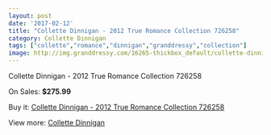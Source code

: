 ```yaml
---
layout: post
date: '2017-02-12'
title: "Collette Dinnigan - 2012 True Romance Collection 726258"
category: Collette Dinnigan
tags: ["collette","romance","dinnigan","granddressy","collection"]
image: http://img.granddressy.com/16265-thickbox_default/collette-dinnigan-2012-true-romance-collection-726258.jpg
---
```

Collette Dinnigan - 2012 True Romance Collection 726258

On Sales: **$275.99**
<a href="https://www.granddressy.com/en/collette-dinnigan/15274-collette-dinnigan-2012-true-romance-collection-726258.html"><amp-img layout="responsive" width="600" height="600" src="//img.granddressy.com/16265-thickbox_default/collette-dinnigan-2012-true-romance-collection-726258.jpg" alt="Collette Dinnigan - 2012 True Romance Collection 726258 0" /></a>

Buy it: [Collette Dinnigan - 2012 True Romance Collection 726258](https://www.granddressy.com/en/collette-dinnigan/15274-collette-dinnigan-2012-true-romance-collection-726258.html "Collette Dinnigan - 2012 True Romance Collection 726258")

View more: [Collette Dinnigan](https://www.granddressy.com/en/303-collette-dinnigan "Collette Dinnigan")